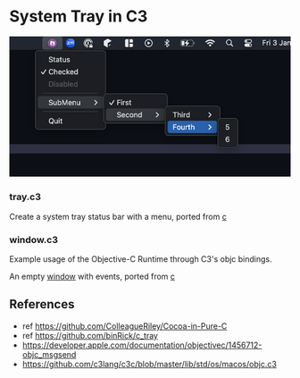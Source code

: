 # System Tray in C3

![img](screenshot.png)

### tray.c3
Create a system tray status bar with a menu, ported from [c](https://github.com/binRick/c_tray)

### window.c3
Example usage of the Objective-C Runtime through C3's objc bindings. 

An empty [window](window.c3) with events, ported from [c](https://github.com/ColleagueRiley/Cocoa-in-Pure-C)

## References
- ref https://github.com/ColleagueRiley/Cocoa-in-Pure-C
- ref https://github.com/binRick/c_tray
- https://developer.apple.com/documentation/objectivec/1456712-objc_msgsend
- https://github.com/c3lang/c3c/blob/master/lib/std/os/macos/objc.c3

